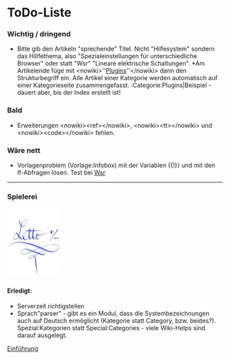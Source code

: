 # ToDo-Liste
### Wichtig / dringend

* Bitte gib den Artikeln "sprechende" Titel. Nicht "Hilfesystem" sondern das Hillfethema, also "Spezialeinstellungen für unterschiedliche Browser" oder statt "Wsr" "Lineare elektrische Schaltungen".
*Am Artikelende füge mit &lt;nowiki&gt;''[Plugins](../Plugins/index.md)''&lt;/nowiki&gt; dann den Strukturbegriff ein. Alle Artikel einer Kategorie werden automatisch auf einer Kategorieseite zusammengefasst. :Categorie:Plugins|Beispiel - dauert aber, bis der Index erstellt ist!

### Bald
* Erweiterungen &lt;nowiki&gt;&lt;ref&gt;&lt;/nowiki&gt;, &lt;nowiki&gt;&lt;tt&gt;&lt;/nowiki&gt; und &lt;nowiki&gt;&lt;code&gt;&lt;/nowiki&gt; fehlen.

### Wäre nett
* Vorlagenproblem (Vorlage:Infobox) mit der Variablen {{!}} und mit den If-Abfragen lösen. Test bei [Wsr](../Wsr/index.md)

----

### Spielerei
![128px-Letto_Logo_apf.jpg](128px-Letto_Logo_apf.jpg)

#### Erledigt:

* Serverzeit richtigstellen
* Sprach"parser" - gibt es ein Modul, dass die Systembezeichnungen auch auf Deutsch ermöglicht (Kategorie statt Category, bzw. beides?).<br>Spezial:Kategorien statt Special:Categories - viele Wiki-Helps sind darauf ausgelegt.

[Einführung](../Einführung/index.md)

